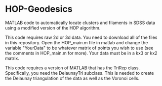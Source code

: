 HOP-Geodesics
=============
 
MATLAB code to automatically locate clusters and filaments in SDSS data using a modified version of the HOP algorithm.
 
This code requires raw 2d or 3d data.  You need to download all of the files in this repository.  Open the HOP_main.m file in matlab and change the variable "YourData" to be whatever matrix of points you wish to use (see the comments in HOP_main.m for more).  Your data must be in a kx3 or kx2 matrix.  
 
This code requires a version of MATLAB that has the TriRep class.  Specifically, you need the DelaunayTri subclass.  This is needed to create the Delaunay triangulation of the data as well as the Voronoi cells.


 
 

